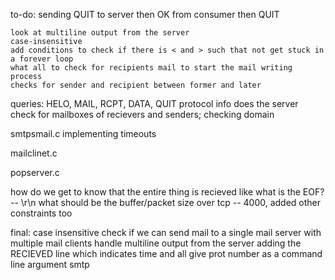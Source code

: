 to-do:
    sending QUIT to server then OK from consumer then QUIT


    look at multiline output from the server
    case-insensitive
    add conditions to check if there is < and > such that not get stuck in a forever loop
    what all to check for recipients mail to start the mail writing process
    checks for sender and recipient between former and later

queries:
    HELO, MAIL, RCPT, DATA, QUIT protocol info
    does the server check for mailboxes of recievers and senders; checking domain



smtpsmail.c
    implementing timeouts

mailclinet.c

popserver.c

how do we get to know that the entire thing is recieved like what is the EOF? -- \r\n
what should be the buffer/packet size over tcp -- 4000, added other constraints too


final:
    case insensitive
    check if we can send mail to a single mail server with multiple mail clients
    handle multiline output from the server
    adding the RECIEVED line which indicates time and all
    give prot number as a command line argument smtp

